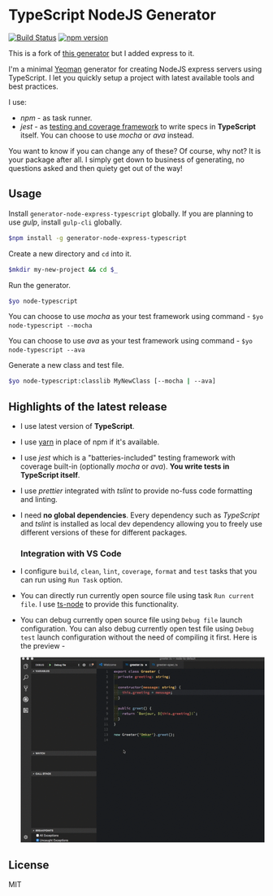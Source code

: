 # TypeScript NodeJS Generator
[![Build Status](https://secure.travis-ci.org/ospatil/generator-node-express-typescript.png?branch=master)](https://travis-ci.org/ospatil/generator-node-express-typescript)
[![npm version](https://badge.fury.io/js/generator-node-express-typescript.svg)](http://badge.fury.io/js/generator-node-express-typescript)

This is a fork of [this generator](https://github.com/ospatil/generator-node-express-typescript) but I added express to it. 

I'm a minimal [Yeoman](http://yeoman.io) generator for creating NodeJS express servers using TypeScript. I let you quickly setup a project with latest available tools and best practices.

I use:

- _npm_ - as task runner.
- _jest_ - as [testing and coverage framework](https://facebook.github.io/jest/) to write specs in **TypeScript** itself. You can choose to use _mocha_ or _ava_ instead.

You want to know if you can change any of these? Of course, why not? It is your package after all. I simply get down to business of generating, no questions asked and then quiety get out of the way!

## Usage

Install `generator-node-express-typescript` globally. If you are planning to use _gulp_, install `gulp-cli` globally.

```sh
$npm install -g generator-node-express-typescript
```

Create a new directory and `cd` into it.

```sh
$mkdir my-new-project && cd $_

```

Run the generator.

```sh
$yo node-typescript
```

You can choose to use _mocha_ as your test framework using command - `$yo node-typescript --mocha`

You can choose to use _ava_ as your test framework using command - `$yo node-typescript --ava`

Generate a new class and test file.

```sh
$yo node-typescript:classlib MyNewClass [--mocha | --ava]
```

## Highlights of the latest release

- I use latest version of **TypeScript**.
- I use [yarn](https://yarnpkg.com) in place of npm if it's available.
- I use _jest_ which is a "batteries-included" testing framework with coverage built-in (optionally _mocha_ or _ava_). **You write tests in TypeScript itself**.
- I use _prettier_ integrated with _tslint_ to provide no-fuss code formatting and linting.
- I need **no global dependencies**. Every dependency such as _TypeScript_ and _tslint_ is installed as local dev dependency allowing you to freely use different versions of these for different packages.

  ### Integration with VS Code
- I configure `build`, `clean`, `lint`, `coverage`, `format` and `test` tasks that you can run using `Run Task` option.
- You can directly run currently open source file using task `Run current file`. I use [ts-node](https://github.com/TypeStrong/ts-node) to provide this functionality.
- You can debug currently open source file using `Debug file` launch configuration. You can also debug currently open test file using `Debug test` launch configuration without the need of compiling it first. Here is the preview -

  ![TypeScript debugging in VS Code](./img/vscode-ts-debug.gif)

## License

MIT
